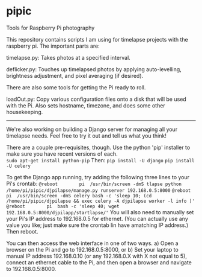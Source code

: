 pipic
=====

Tools for Raspberry Pi photography


This repository contains scripts I am using for timelapse projects with the raspberry pi.
The important parts are:

timelapse.py:
    Takes photos at a specified interval.
    
deflicker.py:
    Touches up timelapsed photos by applying auto-levelling, brightness adjustment, and pixel averaging (if desired).


There are also some tools for getting the Pi ready to roll.

loadOut.py:
    Copy various configuration files onto a disk that will be used with the Pi.
    Also sets hostname, timezone, and does some other housekeeping.

--------------------------------------------------------------

We're also working on building a Django server for managing all your timelapse needs.  Feel free to try it out and tell us what you think!

There are a couple pre-requisites, though.   Use the python 'pip' installer to make sure you have recent versions of each.  
`sudo apt-get install python-pip`
Then:
`pip install -U django`
`pip install -U celery`

To get the Django app running, try adding the following three lines to your Pi's crontab:
`@reboot       	pi	/usr/bin/screen -dmS tlapse python /home/pi/pipic/djpilapse/manage.py runserver 192.168.0.5:8000`
`@reboot 	pi	/usr/bin/screen -dmS celery bash -c 'sleep 10; (cd /home/pi/pipic/djpilapse && exec celery -A djpilapse worker -l info )'`
`@reboot		pi	bash -c 'sleep 40; wget 192.168.0.5:8000/djpilapp/startlapse/'`
You will also need to manually set your Pi's IP address to 192.168.0.5 for ethernet.  (You can actually use any value you like; just make sure the crontab lin have amatching IP address.)  Then reboot.

You can then access the web interface in one of two ways.
a) Open a browser on the Pi and go to 192.168.0.5:8000, or
b) Set your laptop to manual IP address 192.168.0.10 (or any 192.168.0.X with X not equal to 5), connect an ethernet cable to the Pi, and then open a browser and navigate to 192.168.0.5:8000.
